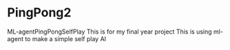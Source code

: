 # PingPong2
ML-agentPingPongSelfPlay
This is for my final year project
This is using ml-agent to make a simple self play AI
